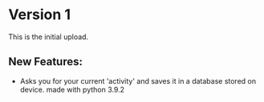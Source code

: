 # Version 1
This is the initial upload.
## New Features:
* Asks you for your current 'activity' and saves it in a database stored on device.
made with python 3.9.2
